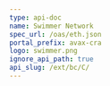 ```yaml
---
type: api-doc
name: Swimmer Network
spec_url: /oas/eth.json
portal_prefix: avax-cra
logo: swimmer.png
ignore_api_path: true
api_slug: /ext/bc/C/
---
```

